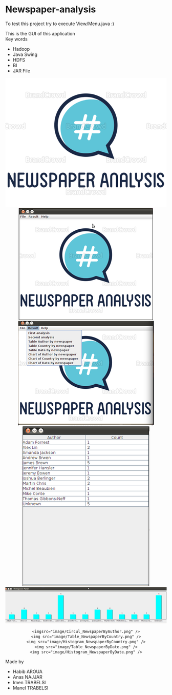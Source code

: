 # Newspaper-analysis

To test this project try to execute View/Menu.java :)

This is the GUI of this application
<br>
Key words
<ul>
  <li>Hadoop</li>
  <li>Java Swing</li>
  <li>HDFS</li>
  <li>BI</li>
  <li>JAR File</li>
 </ul>
 <center>
    <img src="image/large.png" />
    <img src="image/main.png" />
    <img src="image/menu.png" />
    <img src="image/Table_NewspaperByAuthor.png" />
    <img src="image/Histogram_NewspaperByAuthor.png" />


   
    <imgsrc="image/Circul_NewspaperByAuthor.png" />
    <img src="image/Table_NewspaperByCountry.png" />
    <img src="image/Histogram_NewspaperByCountry.png" />
    <img src="image/Table_NewspaperByDate.png" />
    <img src="image/Histogram_NewspaperByDate.png" />
</center>
Made by <br>
<ul>
  <li>Habib AROUA</li>
  <li>Anas NAJJAR</li>
  <li>Imen TRABELSI</li>
  <li>Manel TRABELSI</li>
</ul>
